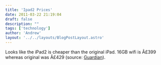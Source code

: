 ```yaml
---
title: 'Ipad2 Prices'
date: 2011-03-22 21:19:04
draft: false
description: ""
tags: ['technology']
author: 'Andrew'
layout: '../../layouts/BlogPostLayout.astro'
---
```


Looks like the iPad2 is cheaper than the original iPad. 16GB wifi is Â£399 whereas original was Â£429 (source: [Guardian](http://www.guardian.co.uk/technology/blog/2011/mar/22/ipad-apple)).

